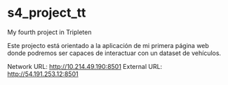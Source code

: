 # s4_project_tt
My fourth project in Tripleten

Este projecto está orientado a la aplicación de mi primera página web donde podremos ser capaces de interactuar con
un dataset de vehículos. 

 Network URL: http://10.214.49.190:8501
 External URL: http://54.191.253.12:8501
